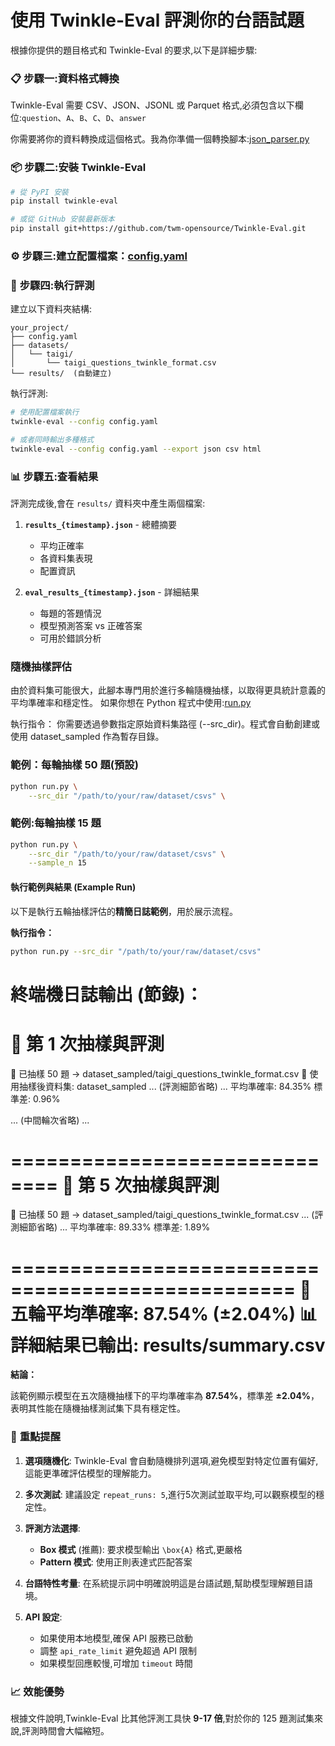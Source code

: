 # 使用 Twinkle-Eval 評測你的台語試題

根據你提供的題目格式和 Twinkle-Eval 的要求,以下是詳細步驟:

### 📋 **步驟一:資料格式轉換**

Twinkle-Eval 需要 CSV、JSON、JSONL 或 Parquet 格式,必須包含以下欄位:`question`、`A`、`B`、`C`、`D`、`answer`

你需要將你的資料轉換成這個格式。我為你準備一個轉換腳本:[json_parser.py](OSTT/json_parser.py)

### 📦 **步驟二:安裝 Twinkle-Eval**

```bash
# 從 PyPI 安裝
pip install twinkle-eval

# 或從 GitHub 安裝最新版本
pip install git+https://github.com/twm-opensource/Twinkle-Eval.git
```

### ⚙️ **步驟三:建立配置檔案**：[config.yaml](OSTT/config.yaml)

### 🚀 **步驟四:執行評測**

建立以下資料夾結構:

```
your_project/
├── config.yaml
├── datasets/
│   └── taigi/
│       └── taigi_questions_twinkle_format.csv
└── results/  (自動建立)
```

執行評測:

```bash
# 使用配置檔案執行
twinkle-eval --config config.yaml

# 或者同時輸出多種格式
twinkle-eval --config config.yaml --export json csv html
```

### 📊 **步驟五:查看結果**

評測完成後,會在 `results/` 資料夾中產生兩個檔案:

1. **`results_{timestamp}.json`** - 總體摘要
    - 平均正確率
    - 各資料集表現
    - 配置資訊

2. **`eval_results_{timestamp}.json`** - 詳細結果
    - 每題的答題情況
    - 模型預測答案 vs 正確答案
    - 可用於錯誤分析

### 隨機抽樣評估

由於資料集可能很大，此腳本專門用於進行多輪隨機抽樣，以取得更具統計意義的平均準確率和穩定性。
如果你想在 Python 程式中使用:[run.py](OSTT/run.py)

執行指令：
你需要透過參數指定原始資料集路徑 (--src_dir)。程式會自動創建或使用 dataset_sampled 作為暫存目錄。
### 範例：每輪抽樣 50 題(預設)
```bash
python run.py \
    --src_dir "/path/to/your/raw/dataset/csvs" \
```

### 範例:每輪抽樣 15 題
```bash
python run.py \
    --src_dir "/path/to/your/raw/dataset/csvs" \
    --sample_n 15
```

#### 執行範例與結果 (Example Run)

以下是執行五輪抽樣評估的**精簡日誌範例**，用於展示流程。

**執行指令：**

```bash
python run.py --src_dir "/path/to/your/raw/dataset/csvs"
```

終端機日誌輸出 (節錄)：
==============================
🔁 第 1 次抽樣與評測
==============================
📁 已抽樣 50 題 -> dataset_sampled/taigi_questions_twinkle_format.csv
📂 使用抽樣後資料集: dataset_sampled
... (評測細節省略) ...
平均準確率: 84.35%
標準差: 0.96%

... (中間輪次省略) ...

==============================
🔁 第 5 次抽樣與評測
==============================
📁 已抽樣 50 題 -> dataset_sampled/taigi_questions_twinkle_format.csv
... (評測細節省略) ...
平均準確率: 89.33%
標準差: 1.89%

==================================================
🏁 五輪平均準確率: 87.54% (±2.04%)
📊 詳細結果已輸出: results/summary.csv
==================================================

**結論：**

該範例顯示模型在五次隨機抽樣下的平均準確率為 **87.54%**，標準差 **±2.04%**，表明其性能在隨機抽樣測試集下具有穩定性。

### 🎯 **重點提醒**

1. **選項隨機化**: Twinkle-Eval 會自動隨機排列選項,避免模型對特定位置有偏好,這能更準確評估模型的理解能力。

2. **多次測試**: 建議設定 `repeat_runs: 5`,進行5次測試並取平均,可以觀察模型的穩定性。

3. **評測方法選擇**:
    - **Box 模式** (推薦): 要求模型輸出 `\box{A}` 格式,更嚴格
    - **Pattern 模式**: 使用正則表達式匹配答案

4. **台語特性考量**: 在系統提示詞中明確說明這是台語試題,幫助模型理解題目語境。

5. **API 設定**:
    - 如果使用本地模型,確保 API 服務已啟動
    - 調整 `api_rate_limit` 避免超過 API 限制
    - 如果模型回應較慢,可增加 `timeout` 時間

### 📈 **效能優勢**

根據文件說明,Twinkle-Eval 比其他評測工具快 **9-17 倍**,對於你的 125 題測試集來說,評測時間會大幅縮短。
